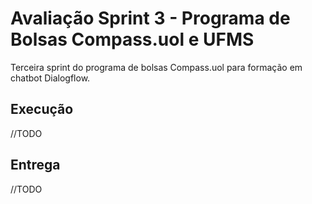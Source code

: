 # Avaliação Sprint 3 - Programa de Bolsas Compass.uol e UFMS

Terceira sprint do programa de bolsas Compass.uol para formação em chatbot Dialogflow.


## Execução
//TODO

## Entrega
//TODO
